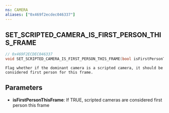```yaml
---
ns: CAMERA
aliases: ["0x469f2ecdec046337"]
---
```

## SET_SCRIPTED_CAMERA_IS_FIRST_PERSON_THIS_FRAME

```c
// 0x469F2ECDEC046337
void SET_SCRIPTED_CAMERA_IS_FIRST_PERSON_THIS_FRAME(bool isFirstPersonThisFrame);
```

```
Flag whether if the dominant camera is a scripted camera, it should be considered first person for this frame.
```

## Parameters
* **isFirstPersonThisFrame**: If TRUE, scripted cameras are considered first person this frame

